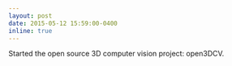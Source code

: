 ```yaml
---
layout: post
date: 2015-05-12 15:59:00-0400
inline: true
---
```


Started the open source 3D computer vision project: open3DCV.